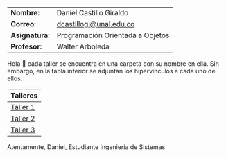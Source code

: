 
| | |
| --- | --- |
| **Nombre:** | Daniel Castillo Giraldo  |
| **Correo:** | dcastillogi@unal.edu.co |
| **Asignatura:** | Programación Orientada a Objetos |
| **Profesor:** | Walter Arboleda |

Hola 👋 cada taller se encuentra en una carpeta con su nombre en ella. Sin embargo, en la tabla inferior se adjuntan los hipervínculos a cada uno de ellos.

| Talleres |
| --- |
| [Taller 1](https://github.com/danielcgiraldo/POO_Talleres) |
| [Taller 2](https://github.com/danielcgiraldo/POO_Talleres) |
| [Taller 3](https://github.com/danielcgiraldo/POO_Talleres) |

Atentamente,
Daniel,
Estudiante Ingeniería de Sistemas